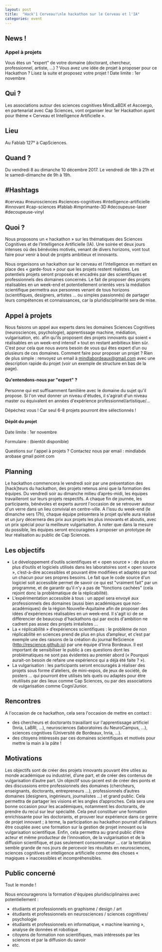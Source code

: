 ```yaml
---
layout: post
title:  "Hack'1 Cerveau!\nle hackathon sur le Cerveau et l'IA"
categories: event
---
```


## News !
### Appel à projets
Vous êtes un "expert" de votre domaine (doctorant, chercheur, professionnel, artiste, ...) ? Vous avez une idée de projet à proposer pour ce Hackathon ? Lisez la suite et proposez votre projet !
Date limite : 1er novembre

## Qui ?
Les associations autour des sciences cognitives MindLaBDX et Ascoergo, en partenariat avec Cap Sciences, vont organiser leur 1er Hackathon ayant pour thème « Cerveau et Intelligence Artificielle ».

## Lieu
Au Fablab 127° à CapSciences.

## Quand ?
Du vendredi 8 au dimanche 10 décembre 2017. Le vendredi de 18h à 21h et le samedi-dimanche de 9h à 19h.

## #Hashtags
#cerveau #neurosciences #sciences-cognitives #intelligence-artificielle #innovant #cap-sciences #fablab #imprimante-3D #decoupeuse-laser #decoupeuse-vinyl

## Quoi ?
Nous proposons un « hackathon » sur les thématiques des Sciences Cognitives et de l’Intelligence Artificielle (IA). Une soirée et deux jours intenses où des bénévoles motivés, venant de divers horizons, vont tout faire pour venir à bout de projets ambitieux et innovants.

Nous organisons un hackathon sur le cerveau et l’intelligence en mettant en place des « garde-fous » pour que les projets restent réalistes. Les potentiels projets seront proposés et encadrés par des scientifiques et professionnels des domaines concernés. Le fait de proposer des projets réalisables en un week-end et potentiellement orientés vers la médiation scientifique permettra aux personnes venant de tous horizons (scientifiques, designers, artistes … ou simples passionnés) de partager leurs compétences et connaissances, car la pluridisciplinarité sera de mise.

## Appel à projets

Nous faisons un appel aux experts dans les domaines Sciences Cognitives (neurosciences, psychologie), apprentissage machine, médiation, vulgarisation, etc. afin qu’ils proposent des projets innovants qui soient « réalisables en un week-end intensif » tout en restant ambitieux bien sûr. C’est pour cela que nous avons besoin de vous qui êtes expert d’un ou plusieurs de ces domaines.
Comment faire pour proposer un projet ? Rien de plus simple : renvoyez un email à mindlabordeaux@gmail.com avec une description rapide du projet (voir un exemple de structure en bas de la page).

#### Qu'entendons-nous par "expert" ?
Personne qui est suffisamment familière avec le domaine du sujet qu'il propose. Si l'on veut donner un niveau d'études, il s'agirait d'un niveau master ou équivalent en années d'expérience professionnel/artistique/...

Dépéchez vous ! Car seul 6-8 projets pourront être sélectionnés !

#### Dépôt du projet
Date limite : 1er novembre

Formulaire : (bientôt disponible)

Questions sur l'appel à projets ? Contactez nous par email : mindlabdx arobase gmail point com


## Planning
Le hackathon commencera le vendredi soir par une présentation des [hack]teurs du hackathon, des projets retenus ainsi que la formation des équipes.
Du vendredi soir au dimanche milieu d’après-midi, les équipes travailleront sur leurs projets respectifs.
A chaque fin de journée, les participants, bénévoles et experts auront l'occasion de se retrouver autour d'un verre dans un lieu convivial en centre-ville.
A l'issu du week-end (le dimanche vers 17h), chaque équipe présentera le projet qu’elle aura réalisé et un jury décernera des prix aux projets les plus innovants et aboutis, avec un prix spécial pour la meilleure vulgarisation.
A noter que dans la mesure du possible, les équipes seront encouragées à proposer un prototype de leur réalisation au public de Cap Sciences.

## Les objectifs
- Le développement d’outils scientifiques et « open source » : de plus en plus d’outils et logiciels utilisés dans les laboratoires sont « open source », c’est-à-dire accessibles et pouvant être modifiées et adaptés par tout un chacun pour ses propres besoins. Le fait que le code source d'un logiciel soit accessible permet de savoir ce qui est "vraiment fait" par un programme, et de garantir qu'il n'y a pas de "fonctions cachées" (cela rejoint donc la problématique de la réplicabilité).
- L’expérimentation accessible à tous : un appel sera envoyé aux professionnels des domaines (aussi bien académiques que non-académiques) de la région Nouvelle-Aquitaine afin de proposer des idées d'expériences réalisables en un week-end. Il s'agit ici de se différencier de beaucoup d'hackathons qui par excès d'ambition ne cadrent pas assez des projets irréalistes …
- La « réplicabilité » d’expériences scientifiques : le problème de non réplicabilité en sciences prend de plus en plus d’ampleur, et c’est par exemple une des raisons de la création du journal ReScience (http://rescience.github.io) par une équipe d’Inria Bordeaux. Il est important de sensibiliser le public à ces questions dont les problématiques ne sont pas évidentes au premier abord (« Pourquoi aurait-on besoin de refaire une expérience qui a déjà été faite ? »).
- La vulgarisation : les participants seront encouragés à réaliser des projets sous forme d'ateliers, de mini-expos, de jeux de société, de posters … qui pourront être utilisés tels quels ou adaptés pour être réutilisés par des lieux comme Cap Sciences, ou par des associations de vulgarisation comme Cogni’Junior.

## Rencontres
A l'occasion de ce hackathon, cela sera l'occasion de mettre en contact :
- des chercheurs et doctorants travaillant sur l'apprentissage artificiel (Inria, LaBRI, ...), neurosciences (laboratoires du NeuroCampus, ...), sciences cognitives (Université de Bordeaux, Inria, ...).
- des citoyens intéressés par ces domaines scientifiques et motivés pour mettre la main à la pâte !

## Motivations
Les objectifs sont de créer des projets innovants pouvant être utiles au monde académique ou industriel, d’une part, et de créer des contenus de vulgarisation d’autre part. Un objectif sous-jacent est de créer des ponts et des discussions entre professionnels des domaines (chercheurs, enseignants, doctorants, entrepreneurs …), professionnels d’autres domaines (designers, ingénieurs, journalistes …) et grand public. Cela permettra de partager les visions et les angles d’approches. Cela sera une bonne occasion pour les académiques, notamment les doctorants, de prendre du recul sur leur spécialité. Cela peut constituer une formation enrichissante pour les doctorants, et prouver leur expérience dans ce genre de projet innovant ; à terme, la participation au hackathon pourrait d’ailleurs être couplée avec une formation sur la gestion de projet innovant ou la vulgarisation scientifique. Enfin, cela permettra au grand public d’être acteur et même producteur de l’innovation, de la vulgarisation et de la diffusion scientifique, et pas seulement consommateur … car la tentation semble grande de nos jours de percevoir les résultats en neurosciences, sciences cognitives et intelligence artificielle comme des choses « magiques » inaccessibles et incompréhensibles.

## Public concerné
Tout le monde !

Nous encouragerons la formation d'équipes pluridisciplinaires avec potentiellement :
- étudiants et professionnels en graphisme / design / art
- étudiants et professionnels en neurosciences / sciences cognitives/ psychologie
- étudiants et professionnels en informatique, « machine learning », analyse de données et robotique
- citoyens de formation non scientifiques, mais intéressés par les sciences et par la diffusion du savoir
- etc.
